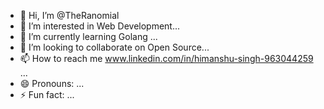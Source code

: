 - 👋 Hi, I’m @TheRanomial
- 👀 I’m interested in Web Development...
- 🌱 I’m currently learning Golang ...
- 💞️ I’m looking to collaborate on Open Source...
- 📫 How to reach me www.linkedin.com/in/himanshu-singh-963044259 ...
- 😄 Pronouns: ...
- ⚡ Fun fact: ...

<!---
TheRanomial/TheRanomial is a ✨ special ✨ repository because its `README.md` (this file) appears on your GitHub profile.
You can click the Preview link to take a look at your changes.
--->
